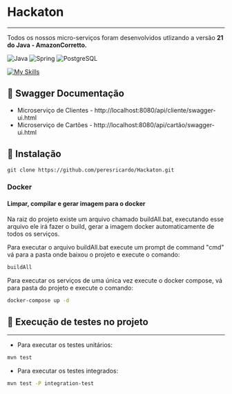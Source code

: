 # Hackaton

<hr>
Todos os nossos micro-serviços foram desenvolvidos utlizando a versão <b>21 do Java - AmazonCorretto.</b>

![Java](https://img.shields.io/badge/java-%23ED8B00.svg?style=for-the-badge&logo=openjdk&logoColor=white)
![Spring](https://img.shields.io/badge/spring-%236DB33F.svg?style=for-the-badge&logo=spring&logoColor=white)
![PostgreSQL](https://img.shields.io/badge/PostgreSQL-blue?style=for-the-badge&logo=postgresql&logoColor=white)

[![My Skills](https://skillicons.dev/icons?i=docker,&perline=3)](https://skillicons.dev)


## 📑 Swagger Documentação
- Microserviço de Clientes - http://localhost:8080/api/cliente/swagger-ui.html
- Microserviço de Cartões - http://localhost:8080/api/cartão/swagger-ui.html


## 🔧 Instalação

```shell
git clone https://github.com/peresricardo/Hackaton.git
```
### Docker

#### Limpar, compilar e gerar imagem para o docker

Na raiz do projeto existe um arquivo chamado buildAll.bat, executando esse arquivo ele irá
fazer o build, gerar a imagem docker automaticamente de todos os serviços.

Para executar o arquivo buildAll.bat execute um prompt de command "cmd"
vá para a pasta onde baixou o projeto e execute o comando:
```sh
buildAll
```

Para executar os serviços de uma única vez execute o docker compose,
vá para pasta do projeto e execute o comando:
```sh
docker-compose up -d
```


## 🧪 Execução de testes no projeto
<hr>

- Para executar os testes unitários:

```sh
mvn test
```
- Para executar os testes integrados:
```sh
mvn test -P integration-test
```